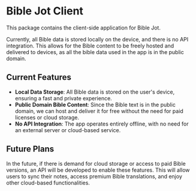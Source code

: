 # Bible Jot Client

This package contains the client-side application for Bible Jot.

Currently, all Bible data is stored locally on the device, and there is no API integration. This allows for the Bible content to be freely hosted and delivered to devices, as all the bible data used in the app is in the public domain.

## Current Features

- **Local Data Storage**: All Bible data is stored on the user's device, ensuring a fast and private experience.
- **Public Domain Bible Content**: Since the Bible text is in the public domain, we can host and deliver it for free without the need for paid licenses or cloud storage.
- **No API Integration**: The app operates entirely offline, with no need for an external server or cloud-based service.

## Future Plans

In the future, if there is demand for cloud storage or access to paid Bible versions, an API will be developed to enable these features. This will allow users to sync their notes, access premium Bible translations, and enjoy other cloud-based functionalities.
